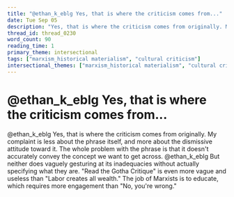 ```yaml
---
title: "@ethan_k_eblg Yes, that is where the criticism comes from..."
date: Tue Sep 05
description: "Yes, that is where the criticism comes from originally. My complaint is less about the phrase itself, and more about the dismissive attitude toward it."
thread_id: thread_0230
word_count: 90
reading_time: 1
primary_theme: intersectional
tags: ["marxism_historical materialism", "cultural criticism"]
intersectional_themes: ["marxism_historical materialism", "cultural criticism"]
---
```


# @ethan_k_eblg Yes, that is where the criticism comes from...

@ethan_k_eblg Yes, that is where the criticism comes from originally. My complaint is less about the phrase itself, and more about the dismissive attitude toward it. The whole problem with the phrase is that it doesn't accurately convey the concept we want to get across. @ethan_k_eblg But neither does vaguely gesturing at its inadequacies without actually specifying what they are. "Read the Gotha Critique" is even more vague and useless than "Labor creates all wealth." The job of Marxists is to educate, which requires more engagement than "No, you're wrong."